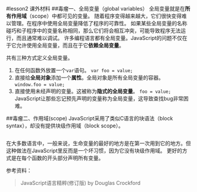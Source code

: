 #lesson2 课外材料
##毒瘤一、全局变量（global variables）
全局变量就是在**所有作用域**（scope）中都可见的变量。
随着程序变得越来越大，它们很快变得难以管理。在程序中使用全局变量降低了程序的可靠性。
如果某些全局变量的名称碰巧和子程序中的变量名称相同，那么它们将会相互冲突，可能导致程序无法运行，而且通常难以调试。
许多编程语言都有全局变量。JavaScript的问题不仅在于它允许使用全局变量，而且在于它**依赖全局变量**。

共有三种方式定义全局变量。
1. 在任何函数外放置一个`var`语句。
`var foo = value;`
2. 直接给**全局对象**添加一个**属性**。全局对象是所有全局变量的容器。
`window.foo = value;`
3. 直接使用未经声明的变量。这被称为**隐式的全局变量**。
`foo = value;`
JavaScript让那些忘记预先声明的变量称为全局变量，这导致查找bug非常困难。

##毒瘤二、作用域(scope)
JavaScript采用了类似C语言的块语法（block syntax），却没有提供块级作用域（block scope）。
```块级作用域：代码块中声明的变量在包含此代码块的函数的任何位置都是可见的。
```
在大多数语言中，一般来说，生命变量的最好的地方是在第一次用到它的地方。但这种做法在JavaScript里反而是一个坏习惯，因为它没有块级作用域。
更好的方式是在每个函数的开头部分声明所有变量。


参考资料：
> JavaScript语言精粹(修订版) by Douglas Crockford
